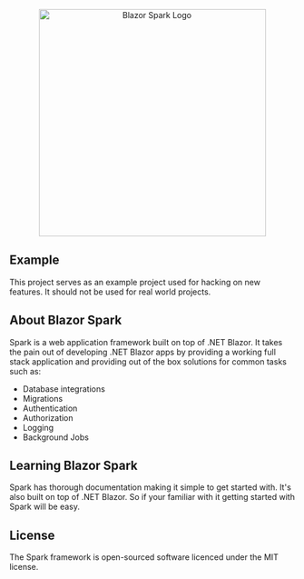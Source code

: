 ﻿<p align="center"><a href="https://blazorspark.com" target="_blank"><img src="https://blazorspark.com/spark-full-logo.png" width="400" alt="Blazor Spark Logo"></a></p>

## Example
This project serves as an example project used for hacking on new features. It should not be used for real world projects.

## About Blazor Spark
Spark is a web application framework built on top of .NET Blazor. It takes the pain out of developing .NET Blazor apps by providing a working full stack application and providing out of the box solutions for common tasks such as:

- Database integrations
- Migrations
- Authentication
- Authorization
- Logging
- Background Jobs

## Learning Blazor Spark
Spark has thorough documentation making it simple to get started with. It's also built on top of .NET Blazor. So if your familiar with it getting started with Spark will be easy.

## License
The Spark framework is open-sourced software licenced under the MIT license.